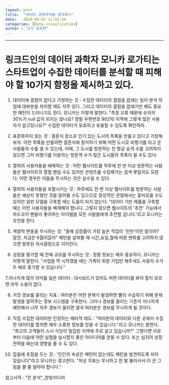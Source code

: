 ```yaml
---
layout: post
title:  "데이터 과학자처럼 생각하기"
date:   2020-08-03 12:02:44
categories: [Data_visualization]
author : "1기 조의찬"
---
```


<hr>


# 링크드인의 데이터 과학자 모니카 로가티는 스타트업이 수집한 데이터를 분석할 때 피해야 할 10가지 함정을 제시하고 있다.

1. 데이터에 결점이 없다고 가정하는 것 : 수집한 데이터의 결점을 없애는 일이 분석 작업에 대부분을 차지할 때도 자주 있다. 그리고 데이터의 결점을 없애기만 해도 중요한 패턴이 드러나기도 한다. 모니카는 이렇게 말한다.
"측정 오류 때문에 숫자의 30%가 null 값이 되지는 않나요? 정말 우편번호 90210 지역에 그렇게 많은 사용자가 살고있나요?" 수집한 데이터가 유효하고 유용할 수 있도록 확인하라.

2. 표준화하지 않는 것 : 결혼식 장소로 인기 있는 도시의 목록을 만들고 있다고 가정해 보자. 이런 목록을 만들려면 결혼식에 참석하기 위해 어떤 도시로 비행기를 타고 온 사람들의 수를 셀 수 있는데, 이때, 그 도시를 방문하는 전 항공 승객 수를 고려하지 않으면 그저 비행기를 이용하는 방문객 수가 많은 도시들의 목록이 될 수도 있다.

3. 열외의 사용자들을 배제하는 것 : 어떤 웹사이트를 하루에 천 번 이상 방문하는 사람들은 웹사이트의 열혈 팬일 수도 있지만 콘텐츠를 수집해가는 검색 봇일지도 모른다. 어떤 경우든 이들을 무시하는 것은 실수일 수 있다.

4. 열외의 사용자들을 포함시키는 것 : 하루에도 천 번 이상 웹사이트를 방문하는 사람들은 예상치 못했던 것을 알려줄 수도 있으므로 정성적인 관점에서는 흥미로울 수도 있지만 일반 모델을 구축할 때는 도움이 되지 않는다. "데이터 기반 제품을 구축할 때는 이런 사용자들을 배제해야 합니다. 그렇지 않으면 웹사이트의 '추천' 기능에서 하드코어 팬들이 좋아하는 아이템을 모든 사람들에게 추천할 겁니다.'리고 모니카는 조언을 한다.

5. 계절적 변동을 무시하는 것:  "올해 성장률이 가장 높은 직업이 '인턴'이란 말이야? 잠깐, 지금은 6월이잖아" 패턴을 살펴볼 때 시간,요일,월에 따른 변화를 고려하지 않으면 잘못된 의사결정으로 이어진다.

6. 성장을 평가할 때 전체 규모를 무시하는 것 : 정황 정보는 매우 중요하다. 모니카는 이렇게 말한다. "사업을 막 시작했을 때는 가족이 회원 가입만 해주셔도 사용자 수가 두 배로 증가할 수 있습니다."

7.지나치게 많아 의미를 잃은 데이터 : 대시보드가 있어도 어떤 데이터를 봐야 할지 모르면 아무 소용이 없다.

8. 거짓 경보를 울리는 지표 : 여러분은 어떤 문제가 발생하면 빨리 수습하기 위해 문제발생을 알려주는 경보 시스템을 구축한다. 그러나 경보를 울리는 기준이 지나치게 예민해서 너무 자주 경보가 울리면 결국 여러분은 경보를 무시하게 될 것이다.

9. 직접 수집한 데이터만 인정하는 배타적 태도 : "여러분의 데이터와 다른 곳에서 수집한 데이터를 합치면 매우 소중한 정보를 얻을 수 있습니다."라고 모니카는 말한다. "최고의 고객들이 스시 식당이 밀집된 지역에 주로 살고 있습니까?" 그렇다면 이로부터 다음에 어떤 실험을 실시할지 좋은 아이디어를 얻을 수 있다. 또는 심지어 성장 전략을 짜는데 영향을 줄 수 도 있다.

10. 잡음에 초점을 두는 것 : '인간의 속성은 패턴이 없는데도 패턴을 발견하도록 되어 있습니다"라고 모니카는 경고한다. "허상 지표는 무시하고 한 발 물러서서 더 큰 그림을 볼 줄 알아야 합니다."

<p>참고서적 : "린 분석"_한빛미디어</p>
